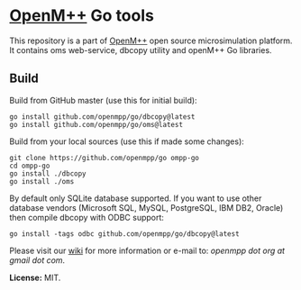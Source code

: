 # [OpenM++](http://www.openmpp.org/) Go tools

This repository is a part of [OpenM++](http://www.openmpp.org/) open source microsimulation platform.
It contains oms web-service, dbcopy utility and openM++ Go libraries.

## Build

Build from GitHub master (use this for initial build):
```
go install github.com/openmpp/go/dbcopy@latest
go install github.com/openmpp/go/oms@latest
```

Build from your local sources (use this if made some changes):
```
git clone https://github.com/openmpp/go ompp-go
cd ompp-go
go install ./dbcopy
go install ./oms
```

By default only SQLite database supported. 
If you want to use other database vendors (Microsoft SQL, MySQL, PostgreSQL, IBM DB2, Oracle) then compile dbcopy with ODBC support:

```
go install -tags odbc github.com/openmpp/go/dbcopy@latest
```

Please visit our [wiki](https://github.com/openmpp/openmpp.github.io/wiki) for more information or e-mail to: _openmpp dot org at gmail dot com_.

**License:** MIT.
